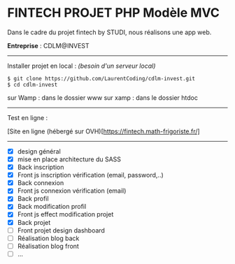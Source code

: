 __FINTECH PROJET PHP Modèle MVC__
=====


Dans le cadre du projet fintech by STUDI, nous réalisons une app web.

**Entreprise** : CDLM@INVEST


__________________

Installer projet en local : *(besoin d'un serveur local)*
```
$ git clone https://github.com/LaurentCoding/cdlm-invest.git
$ cd cdlm-invest
```

sur Wamp : dans le dossier www
sur xamp : dans le dossier htdoc

__________________

Test en ligne :

[Site en ligne (hébergé sur OVH)[https://fintech.math-frigoriste.fr/]


__________________


- [X] design général
- [X] mise en place architecture du SASS
- [x] Back inscription
- [x] Front js inscription vérification (email, password,..)
- [x] Back connexion
- [x] Front js connexion vérification (email)
- [x] Back profil
- [x] Back modification profil
- [x] Front js effect modification projet
- [X] Back projet
- [ ] Front projet design dashboard
- [ ] Réalisation blog back
- [ ] Réalisation blog front
- [ ] ...
